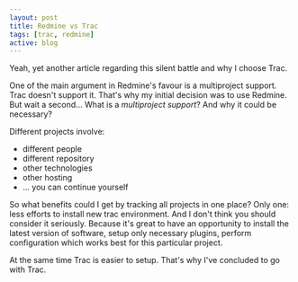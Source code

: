 ```yaml
---
layout: post
title: Redmine vs Trac
tags: [trac, redmine]
active: blog
---
```


Yeah, yet another article regarding this silent battle and why I choose Trac.

One of the main argument in Redmine's favour is a multiproject support. Trac doesn't support it.
That's why my initial decision was to use Redmine.
But wait a second... What is a *multiproject support*? And why it could be necessary?

Different projects involve:

* different people
* different repository
* other technologies
* other hosting
* ... you can continue yourself

So what benefits could I get by tracking all projects in one place?
Only one: less efforts to install new trac environment.
And I don't think you should consider it seriously. Because it's great to
have an opportunity to install the latest version of software, setup only necessary plugins,
perform configuration which works best for this particular project.

At the same time Trac is easier to setup. That's why I've concluded to go with Trac.
